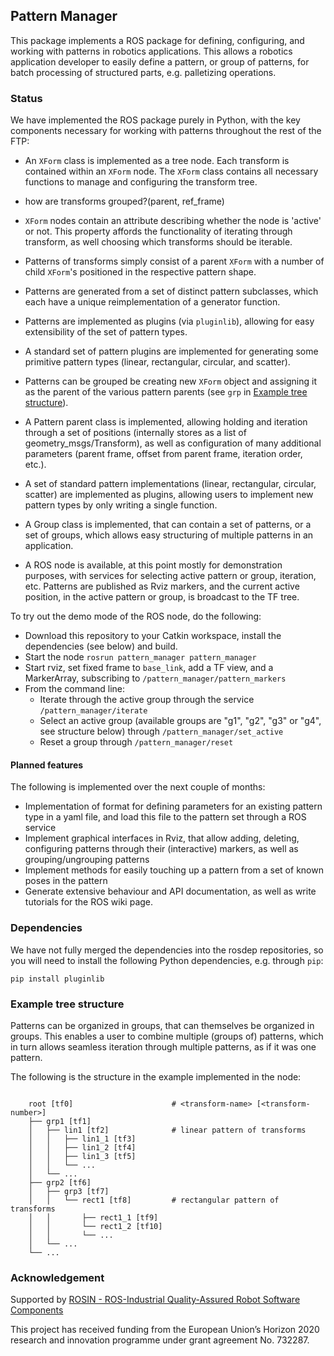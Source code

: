 ## Pattern Manager

This package implements a ROS package for defining, configuring, and working with patterns in robotics applications. This allows a robotics application developer to easily define a pattern, or group of patterns, for batch processing of structured parts, e.g. palletizing operations. 

### Status

We have implemented the ROS package purely in Python, with the key components necessary for working with patterns throughout the rest of the FTP:
- An `XForm` class is implemented as a tree node. Each transform is contained within an `XForm` node. The `XForm` class contains all necessary functions to manage and configuring the transform tree.
- how are transforms grouped?(parent, ref_frame)
- `XForm` nodes contain an attribute describing whether the node is 'active' or not. This property affords the functionality of iterating through transform, as well choosing which transforms should be iterable.
- Patterns of transforms simply consist of a parent `XForm` with a number of child `XForm`'s positioned in the respective pattern shape.
- Patterns are generated from a set of distinct pattern subclasses, which each have a unique reimplementation of a generator function.
- Patterns are implemented as plugins (via `pluginlib`), allowing for easy extensibility of the set of pattern types.
- A standard set of pattern plugins are implemented for generating some primitive pattern types (linear, rectangular, circular, and scatter).
- Patterns can be grouped be creating new `XForm` object and assigning it as the parent of the various pattern parents (see `grp` in <a href="#example-tree-structure">Example tree structure</a>).


- A Pattern parent class is implemented, allowing holding and iteration through a set of positions (internally stores as a list of geometry_msgs/Transform), as well as configuration of many additional parameters (parent frame, offset from parent frame, iteration order, etc.).
- A set of standard pattern implementations (linear, rectangular, circular, scatter) are implemented as plugins, allowing users to implement new pattern types by only writing a single function.
- A Group class is implemented, that can contain a set of patterns, or a set of groups, which allows easy structuring of multiple patterns in an application.
- A ROS node is available, at this point mostly for demonstration purposes, with services for selecting active pattern or group, iteration, etc. Patterns are published as Rviz markers, and the current active position, in the active pattern or group, is broadcast to the TF tree.  

To try out the demo mode of the ROS node, do the following:
- Download this repository to your Catkin workspace, install the dependencies (see below) and build.
- Start the node `rosrun pattern_manager pattern_manager`
- Start rviz, set fixed frame to `base_link`, add a TF view, and a MarkerArray, subscribing to `/pattern_manager/pattern_markers`
- From the command line:
  - Iterate through the active group through the service `/pattern_manager/iterate`
  - Select an active group (available groups are "g1", "g2", "g3" or "g4", see structure below) through `/pattern_manager/set_active` 
  - Reset a group through `/pattern_manager/reset`

#### Planned features

The following is implemented over the next couple of months:
- Implementation of format for defining parameters for an existing pattern type in a yaml file, and load this file to the pattern set through a ROS service
- Implement graphical interfaces in Rviz, that allow adding, deleting, configuring patterns through their (interactive) markers, as well as grouping/ungrouping patterns
- Implement methods for easily touching up a pattern from a set of known poses in the pattern
- Generate extensive behaviour and API documentation, as well as write tutorials for the ROS wiki page.

### Dependencies

We have not fully merged the dependencies into the rosdep repositories, so you will need to install the following Python dependencies, e.g. through `pip`:
```
pip install pluginlib
```

### Example tree structure

Patterns can be organized in groups, that can themselves be organized in groups. This enables a user to combine multiple (groups of) patterns, which in turn allows seamless iteration through multiple patterns, as if it was one pattern. 

The following is the structure in the example implemented in the node:
```

    root [tf0]                      # <transform-name> [<transform-number>]
    ├── grp1 [tf1]                    
    │   ├── lin1 [tf2]              # linear pattern of transforms
    │   │   ├── lin1_1 [tf3]           
    │   │   ├── lin1_2 [tf4]
    │   │   ├── lin1_3 [tf5]
    │   │   └── ...
    │   └── ...
    ├── grp2 [tf6]
    │   ├── grp3 [tf7]
    │   │   └── rect1 [tf8]         # rectangular pattern of transforms
    │   │       ├── rect1_1 [tf9]
    │   │       └── rect1_2 [tf10]
    │   │       └── ...
    │   └── ...
    └── ...
```

### Acknowledgement

Supported by [ROSIN - ROS-Industrial Quality-Assured Robot Software Components](http://rosin-project.eu/) 

This project has received funding from the European Union’s Horizon 2020 research and innovation programme under grant agreement No. 732287.
